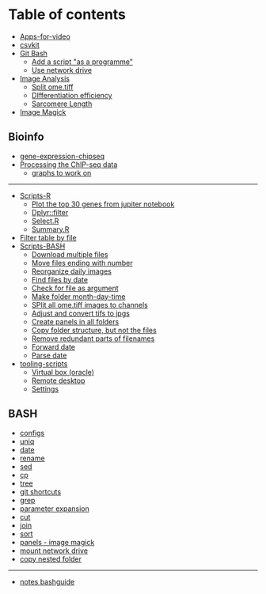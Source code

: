 # Table of contents

* [Apps-for-video](README.md)
* [csvkit](<README (6).md>)
* [Git Bash](<README (5).md>)
  * [Add a script "as a programme"](git-bash/add-a-script-as-a-programme.md)
  * [Use network drive](git-bash/use-network-drive.md)
* [Image Analysis](<README (4).md>)
  * [Split ome.tiff](image-analysis/split-ome.tiff.md)
  * [DIfferentiation efficiency](image-analysis/differentiation-efficiency.md)
  * [Sarcomere Length](image-analysis/sarcomere-length.md)
* [Image Magick](<README (3).md>)

## Bioinfo

* [gene-expression-chipseq](bioinfo/gene-expression-chipseq.md)
* [Processing the ChIP-seq data](bioinfo/processing-the-chip-seq-data/README.md)
  * [graphs to work on](bioinfo/processing-the-chip-seq-data/graphs-to-work-on.md)

***

* [Scripts-R](scripts-r/README.md)
  * [Plot the top 30 genes from jupiter notebook](scripts-r/plot-the-top-30-genes-from-jupiter-notebook.md)
  * [Dplyr::filter](scripts-r/dplyr-filter.md)
  * [Select.R](scripts-r/select.r.md)
  * [Summary.R](scripts-r/summary.r.md)
* [Filter table by file](filter-table-by-file.md)
* [Scripts-BASH](<README (2).md>)
  * [Download multiple files](scripts-bash/download-multiple-files.md)
  * [Move files ending with number](scripts-bash/move-files-ending-with-number.md)
  * [Reorganize daily images](scripts-bash/reorganize-cellcult-images.md)
  * [Find files by date](scripts-bash/find-files-by-date.md)
  * [Check for file as argument](scripts/check-for-file-as-argument.md)
  * [Make folder month-day-time](scripts/make-folder-month-day-time.md)
  * [SPlit all ome.tiff images to channels](scripts/split-all-ome.tiff-images-to-channels.md)
  * [Adjust and convert tifs to jpgs](scripts/adjust-and-convert-tifs-to-jpgs.md)
  * [Create panels in all folders](scripts/create-panels-in-all-folders.md)
  * [Copy folder structure, but not the files](scripts/copy-folder-structure-but-not-the-files.md)
  * [Remove redundant parts of filenames](scripts-bash/remove-redundant-parts-of-filenames.md)
  * [Forward date](scripts-bash/forward-date.md)
  * [Parse date](scripts-bash/parse-date.md)
* [tooling-scripts](tooling-scripts/README.md)
  * [Virtual box (oracle)](tooling-scripts/virtual-box-oracle.md)
  * [Remote desktop](tooling-scripts/remote-desktop.md)
  * [Settings](tooling-scripts/settings.md)

## BASH

* [configs](bash/configs.md)
* [uniq](bash/uniq.md)
* [date](bash/date.md)
* [rename](bash/rename.md)
* [sed](bash/sed.md)
* [cp](bash/cp.md)
* [tree](bash/tree.md)
* [git shortcuts](<README (1).md>)
* [grep](bash/grep.md)
* [parameter expansion](bash/parameter-expansion.md)
* [cut](bash/cut.md)
* [join](bash/join.md)
* [sort](bash/sort.md)
* [panels - image magick](bash/panels-image-magick.md)
* [mount network drive](bash/mount-network-drive.md)
* [copy nested folder](bash/copy-nested-folder.md)

***

* [notes bashguide](notes-bashguide.md)
